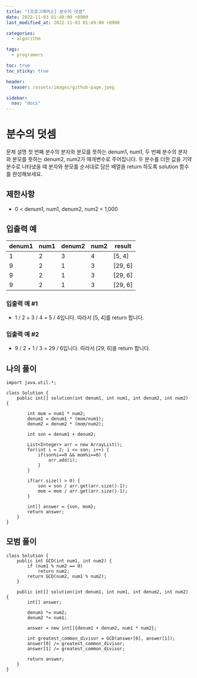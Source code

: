 ```yaml
---
title: "[프로그래머스] 분수의 덧셈"
date: 2022-11-03 01:49:00 +0900
last_modified_at: 2022-11-03 01:49:00 +0900

categories:
  - algorithm

tags: 
  - programers

toc: true
toc_sticky: true

header: 
  teaser: /assets/images/github-page.jpeg

sidebar:
  nav: "docs"
---
```

# 분수의 덧셈
문제 설명
첫 번째 분수의 분자와 분모를 뜻하는 denum1, num1, 두 번째 분수의 분자와 분모를 뜻하는 denum2, num2가 매개변수로 주어집니다. 두 분수를 더한 값을 기약 분수로 나타냈을 때 분자와 분모를 순서대로 담은 배열을 return 하도록 solution 함수를 완성해보세요.

## 제한사항
- 0 < denum1, num1, denum2, num2 < 1,000

## 입출력 예
| denum1 | num1 | denum2 | num2 | result |
| ------ | ---- | ------ | ---- | ------ |
| 1      | 2    | 3      | 4    | [5, 4] |
| 9      | 2    | 1      | 3    | [29, 6] |
| 9      | 2    | 1      | 3    | [29, 6] |
| 9      | 2    | 1      | 3    | [29, 6] |

### 입출력 예 #1

- 1 / 2 + 3 / 4 = 5 / 4입니다. 따라서 [5, 4]를 return 합니다.
### 입출력 예 #2

- 9 / 2 + 1 / 3 = 29 / 6입니다. 따라서 [29, 6]을 return 합니다.

## 나의 풀이
```
import java.util.*;

class Solution {
    public int[] solution(int denum1, int num1, int denum2, int num2) {
        
        int mom = num1 * num2; 
        denum1 = denum1 * (mom/num1);
        denum2 = denum2 * (mom/num2);
        
        int son = denum1 + denum2;
        
        List<Integer> arr = new ArrayList();
        for(int i = 2; i <= son; i++) {
            if(son%i==0 && mom%i==0) {
                arr.add(i);
            }
        }
        
        if(arr.size() > 0) {
            son = son / arr.get(arr.size()-1);
            mom = mom / arr.get(arr.size()-1);
        }
        
        int[] answer = {son, mom};
        return answer;
    }
}
```

## 모범 풀이 
```
class Solution {
    public int GCD(int num1, int num2) {
        if (num1 % num2 == 0)
            return num2;
        return GCD(num2, num1 % num2);
    }

    public int[] solution(int denum1, int num1, int denum2, int num2) {
        int[] answer;

        denum1 *= num2;
        denum2 *= num1;

        answer = new int[]{denum1 + denum2, num1 * num2};

        int greatest_common_divisor = GCD(answer[0], answer[1]);
        answer[0] /= greatest_common_divisor;
        answer[1] /= greatest_common_divisor;

        return answer;
    }
}
```

